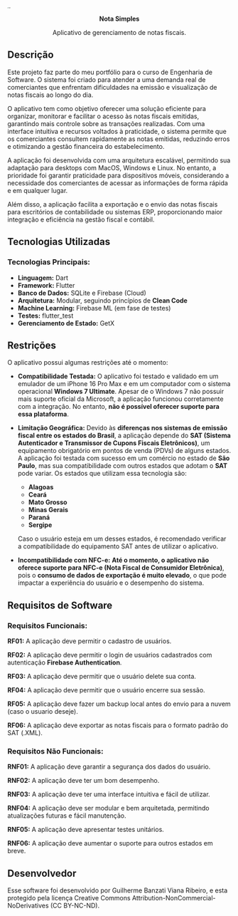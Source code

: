 <img src="/Users/guilhermeviana/Documents/Flutter Projects/projeto_tcc/assets/logo/logo.webp" alt="logo" style="zoom:15%;" />

<p align="center"><strong>Nota Simples</strong></p>

<p align="center">Aplicativo de gerenciamento de notas fiscais. </p>



## Descrição

Este projeto faz parte do meu portfólio para o curso de Engenharia de Software. O sistema foi criado para atender a uma demanda real de comerciantes que enfrentam dificuldades na emissão e visualização de notas fiscais ao longo do dia.

O aplicativo tem como objetivo oferecer uma solução eficiente para organizar, monitorar e facilitar o acesso às notas fiscais emitidas, garantindo mais controle sobre as transações realizadas. Com uma interface intuitiva e recursos voltados à praticidade, o sistema permite que os comerciantes consultem rapidamente as notas emitidas, reduzindo erros e otimizando a gestão financeira do estabelecimento.

A aplicação foi desenvolvida com uma arquitetura escalável, permitindo sua adaptação para desktops com MacOS, Windows e Linux. No entanto, a prioridade foi garantir praticidade para dispositivos móveis, considerando a necessidade dos comerciantes de acessar as informações de forma rápida e em qualquer lugar.

Além disso, a aplicação facilita a exportação e o envio das notas fiscais para escritórios de contabilidade ou sistemas ERP, proporcionando maior integração e eficiência na gestão fiscal e contábil.



## Tecnologias Utilizadas

### **Tecnologias Principais**:

- **Linguagem:** Dart
- **Framework:** Flutter
- **Banco de Dados:** SQLite e Firebase (Cloud)
- **Arquitetura:** Modular, seguindo princípios de **Clean Code**
- **Machine Learning:** Firebase ML (em fase de testes)
- **Testes:** flutter_test
- **Gerenciamento de Estado:** GetX

### 

## Restrições

O aplicativo possui algumas restrições até o momento:

- **Compatibilidade Testada:** O aplicativo foi testado e validado em um emulador de um iPhone 16 Pro Max e em um computador com o sistema operacional **Windows 7 Ultimate**. Apesar de o Windows 7 não possuir mais suporte oficial da Microsoft, a aplicação funcionou corretamente com a integração. No entanto, **não é possível oferecer suporte para essa plataforma**.

- **Limitação Geográfica:** Devido às **diferenças nos sistemas de emissão fiscal entre os estados do Brasil**, a aplicação depende do **SAT (Sistema Autenticador e Transmissor de Cupons Fiscais Eletrônicos)**, um equipamento obrigatório em pontos de venda (PDVs) de alguns estados. A aplicação foi testada com sucesso em um comércio no estado de **São Paulo**, mas sua compatibilidade com outros estados que adotam o **SAT** pode variar. Os estados que utilizam essa tecnologia são:

  - **Alagoas**
  - **Ceará**
  - **Mato Grosso**
  - **Minas Gerais**
  - **Paraná**
  - **Sergipe**

  Caso o usuário esteja em um desses estados, é recomendado verificar a compatibilidade do equipamento SAT antes de utilizar o aplicativo.

- **Incompatibilidade com NFC-e:** **Até o momento, o aplicativo não oferece suporte para NFC-e (Nota Fiscal de Consumidor Eletrônica)**, pois o **consumo de dados de exportação é muito elevado**, o que pode impactar a experiência do usuário e o desempenho do sistema.

  

## Requisitos de Software

### Requisitos Funcionais:

**RF01:** A aplicação deve permitir o cadastro de usuários.

**RF02:** A aplicação deve permitir o login de usuários cadastrados com autenticação **Firebase Authentication**.

**RF03:** A aplicação deve permitir que o usuário delete sua conta.

**RF04:** A aplicação deve permitir que o usuário encerre sua sessão.

**RF05:** A aplicação deve fazer um backup local antes do envio para a nuvem (caso o usuario deseje).

**RF06:** A aplicação deve exportar as notas fiscais para o formato padrão do SAT (.XML).



### Requisitos Não Funcionais:

**RNF01:** A aplicação deve garantir a segurança dos dados do usuário.

**RNF02:** A aplicação deve ter um bom desempenho.

**RNF03:** A aplicação deve ter uma interface intuitiva e fácil de utilizar.

**RNF04:** A aplicação deve ser modular e bem arquitetada, permitindo atualizações futuras e fácil manutenção.

**RNF05:** A aplicação deve apresentar testes unitários.

**RNF06:** A aplicação deve aumentar o suporte para outros estados em breve.



## Desenvolvedor

Esse software foi desenvolvido por Guilherme Banzati Viana Ribeiro, e esta protegido pela licença Creative Commons Attribution-NonCommercial-NoDerivatives (CC BY-NC-ND).
